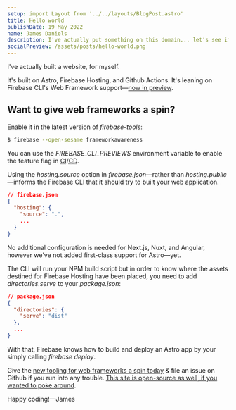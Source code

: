 ```yaml
---
setup: import Layout from '../../layouts/BlogPost.astro'
title: Hello world
publishDate: 19 May 2022
name: James Daniels
description: I've actually put something on this domain... let's see if I can keep it up
socialPreview: /assets/posts/hello-world.png
---
```


I've actually built a website, for myself.

It's built on Astro, Firebase Hosting, and Github Actions. It's leaning on Firebase CLI's Web Framework support&mdash;[now in preview](https://github.com/FirebaseExtended/firebase-framework-tools).

## Want to give web frameworks a spin?

Enable it in the latest version of _firebase-tools_:

```bash
$ firebase --open-sesame frameworkawareness
```

<p style="color: var(--theme-text-lighter)">You can use the <em>FIREBASE_CLI_PREVIEWS</em> environment variable to enable the feature flag in <abbr title="Continuous Integration">CI</abbr>/<abbr title="Continuous Deployment">CD</abbr>.</p>

Using the _hosting.source_ option in _firebase.json_&mdash;rather than _hosting.public_&mdash;informs the Firebase CLI that it should try to built your web application.

```json
// firebase.json
{
  "hosting": {
    "source": ".",
    ...
  }
}
```

No additional configuration is needed for Next.js, Nuxt, and Angular, however we've not added first-class support for Astro&mdash;yet.

The CLI will run your NPM build script but in order to know where the assets destined for Firebase Hosting have been placed, you need to add  _directories.serve_ to your _package.json_:

```json
// package.json
{
  "directories": {
    "serve": "dist"
  },
  ...
}
```

With that, Firebase knows how to build and deploy an Astro app by your simply calling _firebase deploy_. 

Give the [new tooling for web frameworks a spin today](https://github.com/FirebaseExtended/firebase-framework-tools) &amp; file an issue on Github if you run into any trouble. [This site is open-source as well, if you wanted to poke around](https://github.com/jamesdaniels/blog).

Happy coding!&mdash;James
